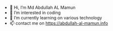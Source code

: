 - 👋 Hi, I’m Md Abdullah AL Mamun
- 👀 I’m interested in coding
- 🌱 I’m currently learning on various technology
- 📫 contact me on https://abdullah-al-mamun.info

<!---
mamun110628/mamun110628 is a ✨ special ✨ repository because its `README.md` (this file) appears on your GitHub profile.
You can click the Preview link to take a look at your changes.
--->

